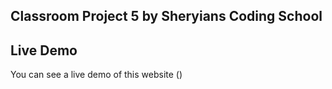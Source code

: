 ## Classroom Project 5 by Sheryians Coding School

## Live Demo

You can see a live demo of this website ()
